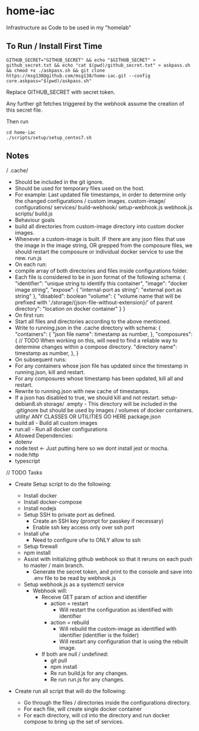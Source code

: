 # home-iac

Infrastructure as Code to be used in my "homelab"

## To Run / Install First Time

```shell
GITHUB_SECRET="GITHUB_SECRET" && echo "$GITHUB_SECRET" > github_secret.txt && echo "cat $(pwd)/github_secret.txt" > askpass.sh && chmod +x ./askpass.sh && git clone https://msg138@github.com/msg138/home-iac.git --config core.askpass="$(pwd)/askpass.sh"
```

Replace GITHUB_SECRET with secret token.

Any further git fetches triggered by the webhook assume the creation of this secret file.

Then run 
```shell
cd home-iac
./scripts/setup/setup_centos7.sh
```


## Notes

/
.cache/
- Should be included in the git ignore.
- Should be used for temporary files used on the host.
- For example: Last updated file timestamps, in order to determine only the changed configurations / custom images.
custom-image/
configurations/
services/
build-webhook/
setup-webhook.js
webhook.js
scripts/
build.js
- Behaviour goals
- build all directories from custom-image directory into custom docker images.
- Whenever a custom-image is built. IF there are any json files that use the image in the image string,
OR grepped from the composure files, we should restart the composure or individual docker service to use the new.
run.js
- On each run:
- compile array of both directories and files inside configurations folder.
- Each file is considered to be in json format of the following schema:
{
"identifier": "unique string to identify this container",
"image": "docker image string",
"expose": {
"internal-port as string": "external port as string"
},
"disabled": boolean
"volume": {
"volume name that will be prefixed with './storage/{json-file-without-extension}/' of parent directory": "location on docker container"
}
}
- On first run:
- Start all files and directories according to the above mentioned.
- Write to running.json in the .cache directory with schema:
{
"containers": {
"json file name": timestamp as number,
},
"composures": {
// TODO When working on this, will need to find a reliable way to determine changes within a compose directory.
"directory name": timestamp as number,
},
}
- On subsequent runs:
- For any containers whose json file has updated since the timestamp in running.json, kill and restart.
- For any composures whose timestamp has been updated, kill all and restart.
- Rewrite to running.json with new cache of timestamps.
- If a json has disabled to true, we should kill and not restart.
setup-debian8.sh
storage/
.empty - This directory will be included in the .gitignore but should be used by images / volumes of docker containers.
utility/
ANY CLASSES OR UTILITIES GO HERE
package.json
- build:all - Build all custom images
- run:all - Run all docker configurations
- Allowed Dependencies:
- dotenv
- node:test <- Just putting here so we dont install jest or mocha.
- node:http
- typescript



// TODO Tasks
- Create Setup script to do the following:
    - Install docker
    - Install docker-compose
    - Install nodejs
    - Setup SSH to private port as defined.
        - Create an SSH key (prompt for passkey if necessary)
        - Enable ssh key access only over ssh port
    - Install ufw
        - Need to configure ufw to ONLY allow to ssh
    - Setup firewall
    - npm install
    - Assist with initializing github webhook so that it reruns on each push to master / main branch.
        - Generate the secret token, and print to the console and save into .env file to be read by webhook.js
    - Setup webhook.js as a systemctl service
        - Webhook will:
            - Receive GET param of action and identifier
                - action = restart
                    - Will restart the configuration as identified with identifier
                - action = rebuild
                    - Will rebuild the custom-image as identified with identifier (identifier is the folder)
                    - Will restart any configuration that is using the rebuilt image.
            - If both are null / undefined:
                - git pull
                - npm install
                - Re run build.js for any changes.
                - Re run run.js for any changes.

- Create run all script that will do the following:
    - Go through the files / directories inside the configurations directory.
    - For each file, will create single docker container
    - For each directory, will cd into the directory and run docker compose to bring up the set of services.
